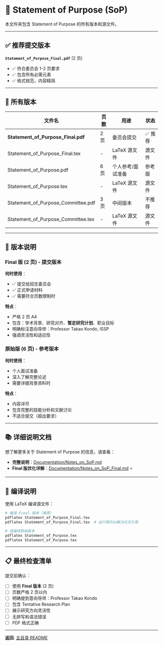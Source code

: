 # 📝 Statement of Purpose (SoP)

本文件夹包含 Statement of Purpose 的所有版本和源文件。

---

## ✅ 推荐提交版本

**`Statement_of_Purpose_Final.pdf`** (2 页)

- ✅ 符合委员会 1-2 页要求
- ✅ 包含所有必需元素
- ✅ 格式规范，内容精简

---

## 📄 所有版本

| 文件名 | 页数 | 用途 | 状态 |
|--------|------|------|------|
| **Statement_of_Purpose_Final.pdf** | 2 页 | 委员会提交 | ✅ 推荐 |
| Statement_of_Purpose_Final.tex | - | LaTeX 源文件 | 源文件 |
| Statement_of_Purpose.pdf | 6 页 | 个人参考/面试准备 | 参考版 |
| Statement_of_Purpose.tex | - | LaTeX 源文件 | 源文件 |
| Statement_of_Purpose_Committee.pdf | 3 页 | 中间版本 | 不推荐 |
| Statement_of_Purpose_Committee.tex | - | LaTeX 源文件 | 源文件 |

---

## 🎯 版本说明

### Final 版 (2 页) - 提交版本
**何时使用**：
- ✅ 提交给招生委员会
- ✅ 正式申请材料
- ✅ 需要符合页数限制时

**特点**：
- 严格 2 页 A4
- 包含：学术背景、研究对齐、**暂定研究计划**、职业目标
- 明确标注意向导师：Professor Takao Kondo, ISSP
- 强调灵活性和适应性

### 原始版 (6 页) - 参考版本
**何时使用**：
- 个人面试准备
- 深入了解完整论述
- 需要详细背景资料时

**特点**：
- 内容详尽
- 包含完整的技能分析和文献讨论
- 不适合提交（超出要求）

---

## 📚 详细说明文档

想了解更多关于 Statement of Purpose 的信息，请查看：

- **完整说明**：[Documentation/Notes_on_SoP.md](../Documentation/Notes_on_SoP.md)
- **Final 版优化详解**：[Documentation/Notes_on_SoP_Final.md](../Documentation/Notes_on_SoP_Final.md) ⭐

---

## 🔧 编译说明

使用 LaTeX 编译源文件：

```bash
# 编译 Final 版本（推荐）
pdflatex Statement_of_Purpose_Final.tex
pdflatex Statement_of_Purpose_Final.tex  # 运行两次以解决交叉引用

# 或编译原始版本
pdflatex Statement_of_Purpose.tex
pdflatex Statement_of_Purpose.tex
```

---

## 📋 最终检查清单

提交前确认：

- [ ] 使用 **Final 版本** (2 页)
- [ ] 页数严格 2 页以内
- [ ] 明确提到意向导师：Professor Takao Kondo
- [ ] 包含 Tentative Research Plan
- [ ] 展示研究方向灵活性
- [ ] 无拼写和语法错误
- [ ] PDF 格式正确

---

**返回**: [主目录 README](../README.md)

